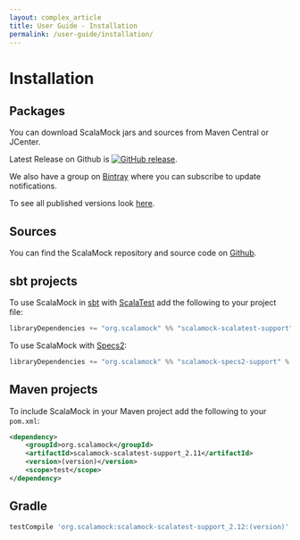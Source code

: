 ```yaml
---
layout: complex_article
title: User Guide - Installation
permalink: /user-guide/installation/
---
```


# Installation

## Packages 

You can download ScalaMock jars and sources from Maven Central or JCenter.

Latest Release on Github is [![GitHub release](https://img.shields.io/github/release/paulbutcher/scalamock.svg)]().

We also have a group on [Bintray](https://bintray.com/scalamock) where you can subscribe to update notifications.

To see all published versions look [here](http://search.maven.org/#search%7Cga%7C1%7Cg%3A%22org.scalamock%22%20scalatest-support).

## Sources

You can find the ScalaMock repository and source code on [Github](https://github.com/paulbutcher/ScalaMock).

## sbt projects

To use ScalaMock in [sbt](http://www.scala-sbt.org/) with [ScalaTest](http://www.scalatest.org/) add the following to your project file:

```scala
libraryDependencies += "org.scalamock" %% "scalamock-scalatest-support" % "(version)" % Test
```

To use ScalaMock with [Specs2](http://etorreborre.github.com/specs2/):

```scala
libraryDependencies += "org.scalamock" %% "scalamock-specs2-support" % "(version)" % Test
```

## Maven projects

To include ScalaMock in your Maven project add the following to your `pom.xml`:

```xml
<dependency>
    <groupId>org.scalamock</groupId>
    <artifactId>scalamock-scalatest-support_2.11</artifactId>
    <version>(version)</version>
    <scope>test</scope>
</dependency>
```

## Gradle

```groovy
testCompile 'org.scalamock:scalamock-scalatest-support_2.12:(version)'
```
